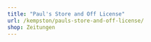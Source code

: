 ```yaml
---
title: "Paul's Store and Off License"
url: /kempston/pauls-store-and-off-license/
shop: Zeitungen
---
```

